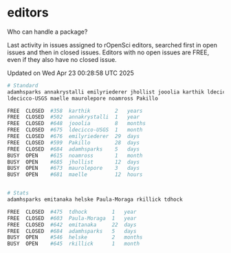 # editors

Who can handle a package?

Last activity in issues assigned to rOpenSci editors, searched first in open
issues and then in closed issues. Editors with no open issues are FREE, even if
they also have no closed issue.


Updated on Wed Apr 23 00:28:58 UTC 2025

```bash
# Standard
adamhsparks annakrystalli emilyriederer jhollist jooolia karthik ldecicco
ldecicco-USGS maelle maurolepore noamross Pakillo

FREE  CLOSED  #358  karthik        2   years
FREE  CLOSED  #502  annakrystalli  1   year
FREE  CLOSED  #648  jooolia        8   months
FREE  CLOSED  #675  ldecicco-USGS  1   month
FREE  CLOSED  #676  emilyriederer  29  days
FREE  CLOSED  #599  Pakillo        28  days
FREE  CLOSED  #684  adamhsparks    5   days
BUSY  OPEN    #615  noamross       1   month
BUSY  OPEN    #685  jhollist       12  days
BUSY  OPEN    #673  maurolepore    3   days
BUSY  OPEN    #681  maelle         12  hours


# Stats
adamhsparks emitanaka helske Paula-Moraga rkillick tdhock

FREE  CLOSED  #475  tdhock        1   year
FREE  CLOSED  #603  Paula-Moraga  1   year
FREE  CLOSED  #642  emitanaka     22  days
FREE  CLOSED  #684  adamhsparks   5   days
BUSY  OPEN    #546  helske        2   months
BUSY  OPEN    #645  rkillick      1   month
```
